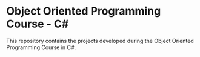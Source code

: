 # Object Oriented Programming Course - C#

This repository contains the projects developed during the Object Oriented Programming Course in C#.

